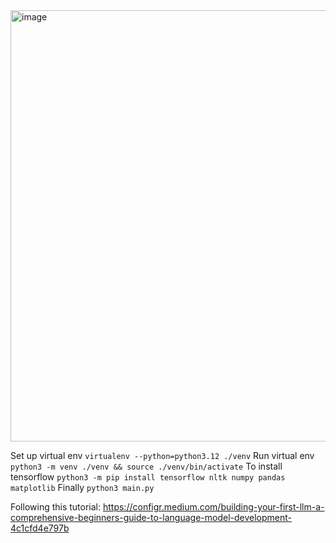 <img width="690" alt="image" src="https://github.com/user-attachments/assets/9372f097-e1d8-4131-8a86-9c4fdbc0ce44" />

Set up virtual env
`virtualenv --python=python3.12 ./venv`
Run virtual env
`python3 -m venv ./venv && source ./venv/bin/activate`
To install tensorflow
`python3 -m pip install tensorflow nltk numpy pandas matplotlib`
Finally
`python3 main.py`

Following this tutorial:
https://configr.medium.com/building-your-first-llm-a-comprehensive-beginners-guide-to-language-model-development-4c1cfd4e797b
